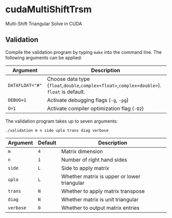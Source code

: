 # cudaMultiShiftTrsm
Multi-Shift Triangular Solve in CUDA

## Validation
Compile the validation program by typing `make` into the command
line. The following arguments can be applied:

Argument        | Description
----------------|---------------------------------------------
`DATAFLOAT="#"` | Choose data type (`float`,`double`,`complex<float>`,`complex<double>`). `float` is default.
`DEBUG=1`       | Activate debugging flags (`-g`, `-pg`)
`O=1`           | Activate compiler optimization flag (`-O2`)

The validation program takes up to seven arguments:
```
./validation m n side uplo trans diag verbose
```

Argument   | Default | Description
-----------|---------|---------------------------------------------
`m`        | `4`     | Matrix dimension
`n`        | `1`     | Number of right hand sides
`side`     | `L`     | Side to apply matrix
`uplo`     | `L`     | Whether matrix is upper or lower triangular
`trans`    | `N`     | Whether to apply matrix transpose
`diag`     | `N`     | Whether matrix is unit triangular
`verbose`  | `0`     | Whether to output matrix entries
